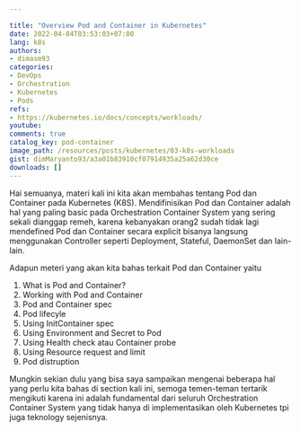 ```yaml
---

title: "Overview Pod and Container in Kubernetes"
date: 2022-04-04T03:53:03+07:00
lang: k8s
authors:
- dimasm93
categories:
- DevOps
- Orchestration
- Kubernetes
- Pods
refs: 
- https://kubernetes.io/docs/concepts/workloads/
youtube: 
comments: true
catalog_key: pod-container
image_path: /resources/posts/kubernetes/03-k8s-workloads
gist: dimMaryanto93/a3a01b83910cf07914935a25a62d30ce
downloads: []
---
```



Hai semuanya, materi kali ini kita akan membahas tentang Pod dan Container pada Kubernetes (K8S). Mendifinisikan Pod dan Container adalah hal yang paling basic pada Orchestration Container System yang sering sekali dianggap remeh, karena kebanyakan orang2 sudah tidak lagi mendefined Pod dan Container secara explicit bisanya langsung menggunakan Controller seperti Deployment, Stateful, DaemonSet dan lain-lain.

<!--more-->

Adapun meteri yang akan kita bahas terkait Pod dan Container yaitu

1. What is Pod and Container?
2. Working with Pod and Container
3. Pod and Container spec
4. Pod lifecyle
5. Using InitContainer spec
6. Using Environment and Secret to Pod
7. Using Health check atau Container probe
8. Using Resource request and limit
9. Pod distruption

Mungkin sekian dulu yang bisa saya sampaikan mengenai beberapa hal yang perlu kita bahas di section kali ini, semoga temen-teman tertarik mengikuti karena ini adalah fundamental dari seluruh Orchestration Container System yang tidak hanya di implementasikan oleh Kubernetes tpi juga teknology sejenisnya.